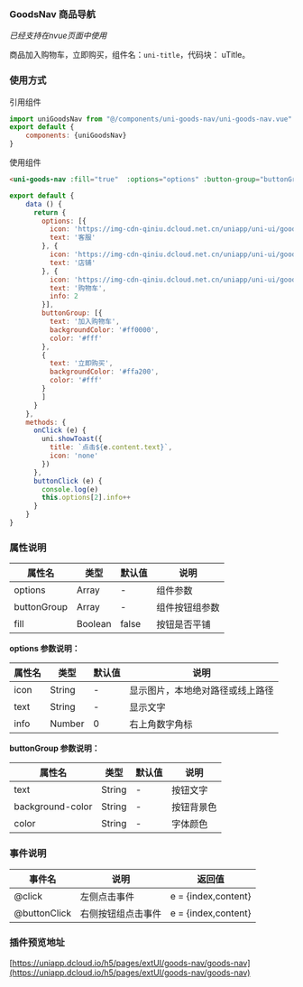 
### GoodsNav 商品导航
*已经支持在nvue页面中使用*

商品加入购物车，立即购买，组件名：``uni-title``，代码块： uTitle。

### 使用方式

引用组件 

```javascript
import uniGoodsNav from "@/components/uni-goods-nav/uni-goods-nav.vue"
export default {
    components: {uniGoodsNav}
}
```

使用组件

```html
<uni-goods-nav :fill="true"  :options="options" :button-group="buttonGroup"  @click="onClick" @buttonClick="buttonClick" />
```

```javascript
export default {
	data () {
	  return {
	    options: [{
	      icon: 'https://img-cdn-qiniu.dcloud.net.cn/uniapp/uni-ui/goodsnav/kefu.png',
	      text: '客服'
	    }, {
	      icon: 'https://img-cdn-qiniu.dcloud.net.cn/uniapp/uni-ui/goodsnav/dianpu.png',
	      text: '店铺'
	    }, {
	      icon: 'https://img-cdn-qiniu.dcloud.net.cn/uniapp/uni-ui/goodsnav/carts.png',
	      text: '购物车',
	      info: 2
	    }],
	    buttonGroup: [{
	      text: '加入购物车',
	      backgroundColor: '#ff0000',
	      color: '#fff'
	    },
	    {
	      text: '立即购买',
	      backgroundColor: '#ffa200',
	      color: '#fff'
	    }
	    ]
	  }
	},
	methods: {
	  onClick (e) {
	    uni.showToast({
	      title: `点击${e.content.text}`,
	      icon: 'none'
	    })
	  },
	  buttonClick (e) {
	    console.log(e)
	    this.options[2].info++
	  }
	}
}
```

### 属性说明

|属性名		|类型	|默认值	|说明			|
|---		|----	|---	|---			|
|options	|Array	|-		|组件参数		|
|buttonGroup|Array	|-		|组件按钮组参数	|
|fill		|Boolean|false	|按钮是否平铺	|


**options 参数说明：**

|属性名	|类型	|默认值	|说明								|
|---	|----	|---	|---								|
|icon	|String	|-		|显示图片，本地绝对路径或线上路径	|
|text	|String	|-		|显示文字							|
|info	|Number	|0		|右上角数字角标						|

**buttonGroup 参数说明：**

|属性名				|类型	|默认值	|说明		|
|---				|----	|---	|---		|
|text				|String	|-		|按钮文字	|
|background-color	|String	|-		|按钮背景色	|
|color				|String	|-		|字体颜色	|

### 事件说明

|事件名			|说明				|返回值				|
|---			|---				|---				|
|@click			|左侧点击事件		|e = {index,content}|
|@buttonClick	|右侧按钮组点击事件	|e = {index,content}|

### 插件预览地址

[https://uniapp.dcloud.io/h5/pages/extUI/goods-nav/goods-nav](https://uniapp.dcloud.io/h5/pages/extUI/goods-nav/goods-nav)